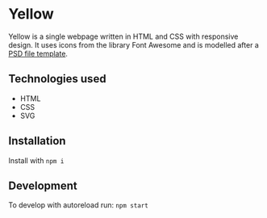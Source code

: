 # Yellow
 
Yellow is a single webpage written in HTML and CSS with responsive design. It uses icons from the library Font Awesome and is modelled after a [PSD file template](https://www.graphberry.com/item/montreal-creative-portfolio-theme).
 
## Technologies used
- HTML
- CSS
- SVG

## Installation
Install with `npm i`

## Development
To develop with autoreload run: `npm start` 
